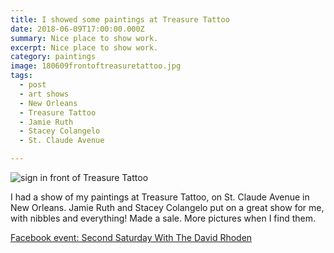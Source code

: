 ```yaml
---
title: I showed some paintings at Treasure Tattoo
date: 2018-06-09T17:00:00.000Z
summary: Nice place to show work.
excerpt: Nice place to show work.
category: paintings
image: 180609frontoftreasuretattoo.jpg
tags:
  - post 
  - art shows
  - New Orleans
  - Treasure Tattoo
  - Jamie Ruth
  - Stacey Colangelo
  - St. Claude Avenue

---
```


![sign in front of Treasure Tattoo](/static/img/paintings/180609frontoftreasuretattoo.jpg "sign in front of Treasure Tattoo")

I had a show of my paintings at Treasure Tattoo, on St. Claude Avenue in New Orleans. Jamie Ruth and Stacey Colangelo put on a great show for me, with nibbles and everything!  Made a sale. More pictures when I find them.

[Facebook event: Second Saturday With The David Rhoden](https://www.facebook.com/events/2065720243753609/)